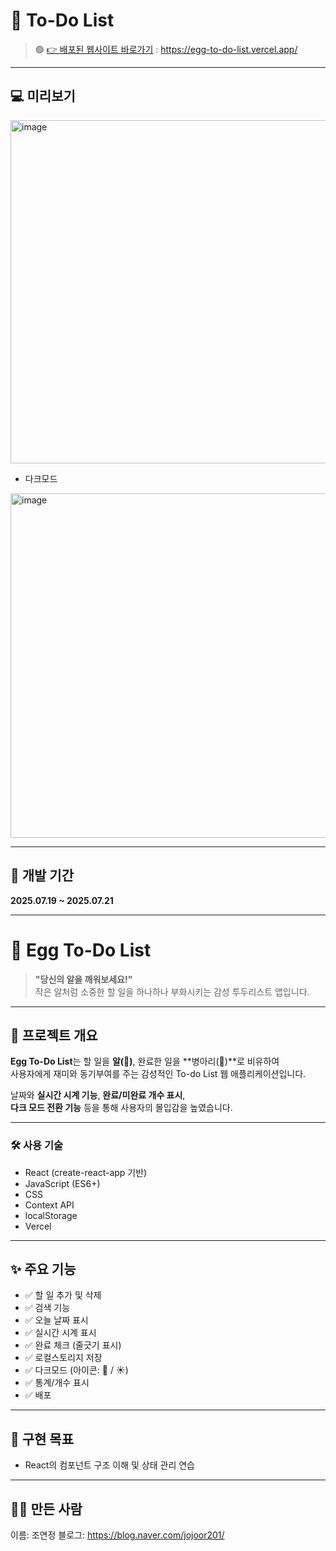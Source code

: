 # 📝 To-Do List
> 🟢 [👉 배포된 웹사이트 바로가기](https://egg-to-do-list.vercel.app/) : https://egg-to-do-list.vercel.app/

---

## 💻 미리보기
<img width="555" height="549" alt="image" src="https://github.com/user-attachments/assets/f6cee2e2-0543-4b79-8ce2-5d79f3c89730" />

- 다크모드</br>
<img width="595" height="551" alt="image" src="https://github.com/user-attachments/assets/5b549b33-5870-4ef9-aa51-174d1368eacf" />

---

## 📅 개발 기간

**2025.07.19 ~ 2025.07.21**  

---
# 🐣 Egg To-Do List

> **"당신의 알을 깨워보세요!"**  
> 작은 알처럼 소중한 할 일을 하나하나 부화시키는 감성 투두리스트 앱입니다.

---

## 📌 프로젝트 개요
**Egg To-Do List**는 할 일을 **알(🥚)**, 완료한 일을 **병아리(🐥)**로 비유하여  
사용자에게 재미와 동기부여를 주는 감성적인 To-do List 웹 애플리케이션입니다.

날짜와 **실시간 시계 기능**, **완료/미완료 개수 표시**,  
**다크 모드 전환 기능** 등을 통해 사용자의 몰입감을 높였습니다.

---

### 🛠️ 사용 기술

- React (create-react-app 기반)
- JavaScript (ES6+)
- CSS
- Context API 
- localStorage 
- Vercel

---

## ✨ 주요 기능

- ✅ 할 일 추가 및 삭제
- ✅ 검색 기능
- ✅ 오늘 날짜 표시
- ✅ 실시간 시계 표시
- ✅ 완료 체크 (줄긋기 표시)
- ✅ 로컬스토리지 저장
- ✅ 다크모드 (아이콘: 🌙 / ☀️)
- ✅ 통계/개수 표시
- ✅ 배포

---

## 🎯 구현 목표
- React의 컴포넌트 구조 이해 및 상태 관리 연습

---

## 🙋‍♀️ 만든 사람
이름: 조연정
블로그: https://blog.naver.com/jojoor201/
